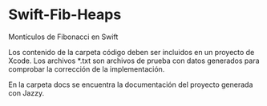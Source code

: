 # Swift-Fib-Heaps
Montículos de Fibonacci en Swift

Los contenido de la carpeta código deben ser incluidos en un proyecto de Xcode. Los archivos *.txt son archivos de prueba con datos generados para comprobar la corrección de la implementación.

En la carpeta docs se encuentra la documentación del proyecto generada con Jazzy.
